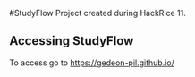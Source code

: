 #StudyFlow
Project created during HackRice 11. 

## Accessing StudyFlow
To access go to <a href="https://gedeon-pil.github.io/">https://gedeon-pil.github.io/
